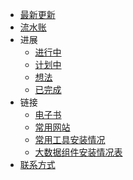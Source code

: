 * [最新更新](/README)
* [流水账](/work)
* 进展
  * [进行中](/doing)
  * [计划中](/todo)
  * [想法](/idea)
  * [已完成](/done)
* 链接 
  * [电子书](http://182.87.223.144:4500/)
  * [常用网站](/website)
  * [常用工具安装情况](/general/software-map)
  * [大数据组件安装情况表](/bigdata/software_map)
* [联系方式](/contact)


